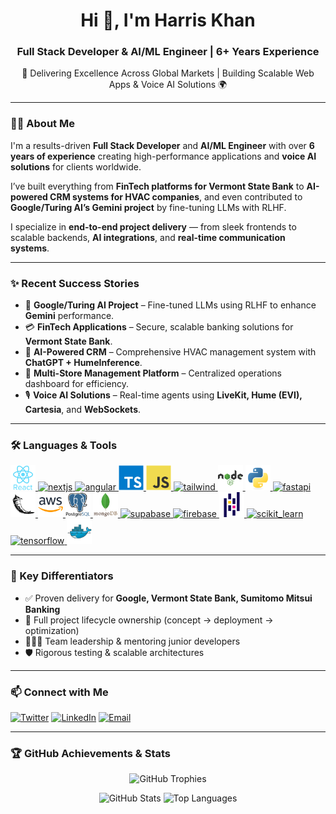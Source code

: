 <h1 align="center">Hi 👋, I'm Harris Khan</h1>
<h3 align="center">Full Stack Developer & AI/ML Engineer | 6+ Years Experience</h3>

<p align="center">
🚀 Delivering Excellence Across Global Markets | Building Scalable Web Apps & Voice AI Solutions 🌍
</p>

---

### 👨‍💻 About Me
I'm a results-driven **Full Stack Developer** and **AI/ML Engineer** with over **6 years of experience** creating high-performance applications and **voice AI solutions** for clients worldwide.  

I’ve built everything from **FinTech platforms for Vermont State Bank** to **AI-powered CRM systems for HVAC companies**, and even contributed to **Google/Turing AI’s Gemini project** by fine-tuning LLMs with RLHF.  

I specialize in **end-to-end project delivery** — from sleek frontends to scalable backends, **AI integrations**, and **real-time communication systems**.

---

### ✨ Recent Success Stories
- 🧠 **Google/Turing AI Project** – Fine-tuned LLMs using RLHF to enhance **Gemini** performance.  
- 💳 **FinTech Applications** – Secure, scalable banking solutions for **Vermont State Bank**.  
- 🏢 **AI-Powered CRM** – Comprehensive HVAC management system with **ChatGPT + HumeInference**.  
- 🛒 **Multi-Store Management Platform** – Centralized operations dashboard for efficiency.  
- 🎙 **Voice AI Solutions** – Real-time agents using **LiveKit, Hume (EVI), Cartesia**, and **WebSockets**.  

---

### 🛠️ Languages & Tools
<p align="left"> 
<a href="https://reactjs.org/" target="_blank" rel="noreferrer"> <img src="https://raw.githubusercontent.com/devicons/devicon/master/icons/react/react-original-wordmark.svg" alt="react" width="40" height="40"/> </a> 
<a href="https://nextjs.org/" target="_blank" rel="noreferrer"> <img src="https://cdn.worldvectorlogo.com/logos/nextjs-2.svg" alt="nextjs" width="40" height="40"/> </a> 
<a href="https://angular.io" target="_blank" rel="noreferrer"> <img src="https://angular.io/assets/images/logos/angular/angular.svg" alt="angular" width="40" height="40"/> </a> 
<a href="https://www.typescriptlang.org/" target="_blank" rel="noreferrer"> <img src="https://raw.githubusercontent.com/devicons/devicon/master/icons/typescript/typescript-original.svg" alt="typescript" width="40" height="40"/> </a> 
<a href="https://developer.mozilla.org/en-US/docs/Web/JavaScript" target="_blank" rel="noreferrer"> <img src="https://raw.githubusercontent.com/devicons/devicon/master/icons/javascript/javascript-original.svg" alt="javascript" width="40" height="40"/> </a> 
<a href="https://tailwindcss.com/" target="_blank" rel="noreferrer"> <img src="https://www.vectorlogo.zone/logos/tailwindcss/tailwindcss-icon.svg" alt="tailwind" width="40" height="40"/> </a> 
<a href="https://nodejs.org" target="_blank" rel="noreferrer"> <img src="https://raw.githubusercontent.com/devicons/devicon/master/icons/nodejs/nodejs-original-wordmark.svg" alt="nodejs" width="40" height="40"/> </a> 
<a href="https://www.python.org" target="_blank" rel="noreferrer"> <img src="https://raw.githubusercontent.com/devicons/devicon/master/icons/python/python-original.svg" alt="python" width="40" height="40"/> </a> 
<a href="https://fastapi.tiangolo.com/" target="_blank" rel="noreferrer"> <img src="https://cdn.worldvectorlogo.com/logos/fastapi-1.svg" alt="fastapi" width="40" height="40"/> </a> 
<a href="https://flask.palletsprojects.com/" target="_blank" rel="noreferrer"> <img src="https://raw.githubusercontent.com/devicons/devicon/master/icons/flask/flask-original.svg" alt="flask" width="40" height="40"/> </a> 
<a href="https://aws.amazon.com/" target="_blank" rel="noreferrer"> <img src="https://raw.githubusercontent.com/devicons/devicon/master/icons/amazonwebservices/amazonwebservices-original-wordmark.svg" alt="aws" width="40" height="40"/> </a> 
<a href="https://www.postgresql.org/" target="_blank" rel="noreferrer"> <img src="https://raw.githubusercontent.com/devicons/devicon/master/icons/postgresql/postgresql-original-wordmark.svg" alt="postgresql" width="40" height="40"/> </a> 
<a href="https://www.mongodb.com/" target="_blank" rel="noreferrer"> <img src="https://raw.githubusercontent.com/devicons/devicon/master/icons/mongodb/mongodb-original-wordmark.svg" alt="mongodb" width="40" height="40"/> </a> 
<a href="https://supabase.com/" target="_blank" rel="noreferrer"> <img src="https://seeklogo.com/images/S/supabase-logo-DCC676FFE2-seeklogo.com.png" alt="supabase" width="40" height="40"/> </a> 
<a href="https://firebase.google.com/" target="_blank" rel="noreferrer"> <img src="https://www.vectorlogo.zone/logos/firebase/firebase-icon.svg" alt="firebase" width="40" height="40"/> </a> 
<a href="https://pandas.pydata.org/" target="_blank" rel="noreferrer"> <img src="https://raw.githubusercontent.com/devicons/devicon/master/icons/pandas/pandas-original.svg" alt="pandas" width="40" height="40"/> </a> 
<a href="https://scikit-learn.org/" target="_blank" rel="noreferrer"> <img src="https://upload.wikimedia.org/wikipedia/commons/0/05/Scikit_learn_logo_small.svg" alt="scikit_learn" width="40" height="40"/> </a> 
<a href="https://www.tensorflow.org" target="_blank" rel="noreferrer"> <img src="https://www.vectorlogo.zone/logos/tensorflow/tensorflow-icon.svg" alt="tensorflow" width="40" height="40"/> </a> 
<a href="https://docker.com" target="_blank" rel="noreferrer"> <img src="https://raw.githubusercontent.com/devicons/devicon/master/icons/docker/docker-original.svg" alt="docker" width="40" height="40"/> </a> 
</p>

---

### 🌟 Key Differentiators
- ✅ Proven delivery for **Google, Vermont State Bank, Sumitomo Mitsui Banking**  
- 🔄 Full project lifecycle ownership (concept → deployment → optimization)  
- 🧑‍🤝‍🧑 Team leadership & mentoring junior developers  
- 🛡 Rigorous testing & scalable architectures  

---

### 📫 Connect with Me
<p align="left">
<a href="https://twitter.com/harrix_khan" target="blank"><img src="https://img.shields.io/twitter/follow/harrix_khan?logo=twitter&style=for-the-badge" alt="Twitter" /></a>
<a href="https://linkedin.com/in/harisullahkhan" target="blank"><img src="https://img.shields.io/badge/LinkedIn-Connect-blue?style=for-the-badge&logo=linkedin" alt="LinkedIn"/></a>
<a href="mailto:harrixkhan5515@gmail.com"><img src="https://img.shields.io/badge/Email-Contact-red?style=for-the-badge&logo=gmail" alt="Email"/></a>
</p>

---

### 🏆 GitHub Achievements & Stats
<p align="center">
  <img src="https://github-profile-trophy.vercel.app/?username=harrixk&theme=radical&no-frame=true&margin-w=15" alt="GitHub Trophies" />
</p>

<p align="center">
  <img src="https://github-readme-stats.vercel.app/api?username=harrixk&show_icons=true&theme=radical" alt="GitHub Stats" height="160"/>
  <img src="https://github-readme-stats.vercel.app/api/top-langs?username=harrixk&show_icons=true&layout=compact&theme=radical" alt="Top Languages" height="160"/>
</p>
